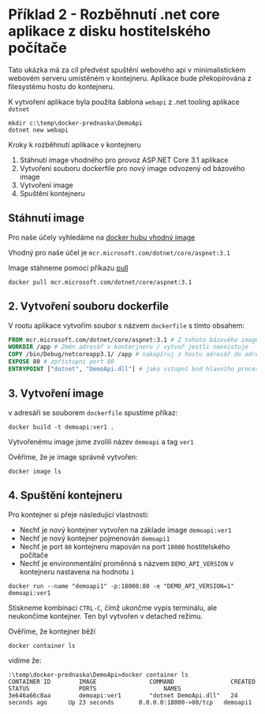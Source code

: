 # Příklad 2 - Rozběhnutí .net core aplikace z disku hostitelského počítače

Tato ukázka má za cíl předvést spuštění webového api v minimalistickém webovém serveru umístěném v kontejneru.
Aplikace bude překopírována z filesystému hostu do kontejneru. 

K vytvoření aplikace byla použita šablona `webapi` z .net tooling aplikace `dotnet`

```
mkdir c:\temp\docker-prednaska\DemoApi
dotnet new webapi
```

Kroky k rozběhnutí aplikace v kontejneru

1. Stáhnutí image vhodného pro provoz ASP.NET Core 3.1 aplikace
2. Vytvoření souboru dockerfile pro nový image odvozený od bázového image
3. Vytvoření image
4. Spuštění kontejneru 

## Stáhnutí image 

Pro naše účely vyhledáme na [docker hubu vhodný image](https://hub.docker.com/_/microsoft-dotnet-core-aspnet)

Vhodný pro naše účel je `mcr.microsoft.com/dotnet/core/aspnet:3.1`

Image stáhneme pomocí příkazu [pull](https://docs.docker.com/engine/reference/commandline/pull/)
```
docker pull mcr.microsoft.com/dotnet/core/aspnet:3.1
```
## 2. Vytvoření souboru dockerfile

V rootu aplikace vytvořím soubor s názvem `dockerfile` s tímto obsahem:

```dockerfile
FROM mcr.microsoft.com/dotnet/core/aspnet:3.1 # Z tohoto bázového image
WORKDIR /app # Změn adresář v konterjneru / vytvoř jestli neexistuje
COPY /bin/Debug/netcoreapp3.1/ /app # nakopíruj z hostu adresář do adresáře v kontejneru
EXPOSE 80 # zpřístupni port 80 
ENTRYPOINT ["dotnet", "DemoApi.dll"] # jako vstupní bod hlavního procesu spusť tento příkaz
```
## 3. Vytvoření image 

v adresáři se souborem `dockerfile` spustíme příkaz:

```
docker build -t demoapi:ver1 .
```

Vytvořenému image jsme zvolili název `demoapi` a tag `ver1`

Ověříme, že je image správně vytvořen:

```
docker image ls
```
## 4. Spuštění kontejneru

Pro kontejner si přeje následující vlastnosti:
- Nechť je nový kontejner vytvořen na základe image `demoapi:ver1`
- Nechť je nový kontejner pojmenován `demoapi1`
- Nechť je port `80` kontejneru mapován na port `18000` hostitelského počítače
- Nechť je environmentální proměnná s názvem `DEMO_API_VERSION` v kontejneru nastavena na hodnotu `1`

```
docker run --name "demoapi1" -p:18000:80 -e "DEMO_API_VERSION=1" demoapi:ver1
```
Stiskneme kombinaci `CTRL-C`, čímž ukončme vypis terminálu, ale neukončíme kontejner. Ten byl vytvořen v detached režimu.

Ověříme, že kontejner běží
```
docker container ls
```

vidíme že: 
```
:\temp\docker-prednaska\DemoApi>docker container ls
CONTAINER ID        IMAGE               COMMAND                CREATED             STATUS              PORTS                   NAMES
3e646a66c8aa        demoapi:ver1        "dotnet DemoApi.dll"   24 seconds ago      Up 23 seconds       0.0.0.0:18000->80/tcp   demoapi1
```





